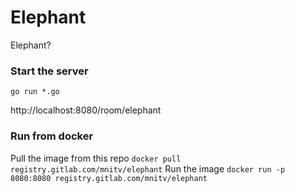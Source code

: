 # Elephant
Elephant?

### Start the server
`go run *.go`
 
http://localhost:8080/room/elephant

### Run from docker 
Pull the image from this repo 
`docker pull registry.gitlab.com/mnitv/elephant`
Run the image
`docker run -p 8080:8080 registry.gitlab.com/mnitv/elephant`
